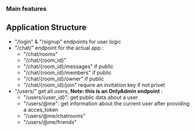 ### Main features

## Application Structure

- "/login" & "/signup" endpoints for user logic
- "/chat/" endpoint for the actual app :
    - "/chat/rooms"
    - "/chat/{room_id}"
    - "/chat/{room_id}/messages" if public
    - "/chat/{room_id}/members" if public
    - "/chat/{room_id}/owner" if public
    - "/chat/{room_id}/join" require an invitation key if not privet
- "/users/" get all users, **Note: this is an OnlyAdmin endpoint** :
    - "/users/{user_id}": get public data about a user 
    - "/users/@me": get information about the current user after providing a acces_token
    - "/users/@me/chatrooms"
    - "/users/@me/friends" 